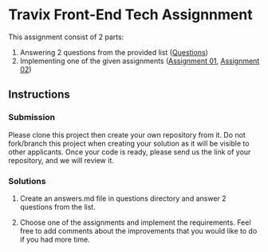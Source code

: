 # Travix Front-End Tech Assignnment

This assignment consist of 2 parts:
1. Answering 2 questions from the provided list ([Questions](https://github.com/Travix-International/fe-tech-test/blob/master/questions/README.md))
1. Implementing one of the given assignments 
   ([Assignment 01](https://github.com/Travix-International/fe-tech-test/blob/master/assignment-01/README.md),
   [Assignment 02](https://github.com/Travix-International/fe-tech-test/blob/master/assignment-02/README.md))


## Instructions

### Submission

Please clone this project then create your own repository from it. 
Do not fork/branch this project when creating your solution as it will be visible to other applicants. 
Once your code is ready, please send us the link of your repository, and we will review it.

### Solutions

1. Create an answers.md file in questions directory and answer 2 questions from the list.

1. Choose one of the assignments and implement the requirements. 
   Feel free to add comments about the improvements that you would like to do if you had more time.

